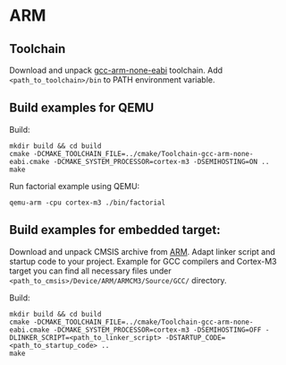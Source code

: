# ARM

## Toolchain

Download and unpack [gcc-arm-none-eabi][arm-toolchain] toolchain. Add
`<path_to_toolchain>/bin` to PATH environment variable.

## Build examples for QEMU

Build:

```
mkdir build && cd build
cmake -DCMAKE_TOOLCHAIN_FILE=../cmake/Toolchain-gcc-arm-none-eabi.cmake -DCMAKE_SYSTEM_PROCESSOR=cortex-m3 -DSEMIHOSTING=ON ..
make
```

Run factorial example using QEMU:

```
qemu-arm -cpu cortex-m3 ./bin/factorial
```

## Build examples for embedded target:

Download and unpack CMSIS archive from [ARM][arm-cmsis]. Adapt linker script
and startup code to your project. Example for GCC compilers and Cortex-M3
target you can find all necessary files under
`<path_to_cmsis>/Device/ARM/ARMCM3/Source/GCC/` directory.

Build:

```
mkdir build && cd build
cmake -DCMAKE_TOOLCHAIN_FILE=../cmake/Toolchain-gcc-arm-none-eabi.cmake -DCMAKE_SYSTEM_PROCESSOR=cortex-m3 -DSEMIHOSTING=OFF -DLINKER_SCRIPT=<path_to_linker_script> -DSTARTUP_CODE=<path_to_startup_code> ..
make
```

[arm-toolchain]: https://launchpad.net/gcc-arm-embedded
[arm-cmsis]: https://www.arm.com/products/processors/cortex-m/cortex-microcontroller-software-interface-standard.php
